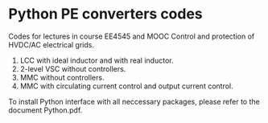 # Python PE converters codes
 Codes for lectures in course EE4545 and MOOC Control and protection of HVDC/AC electrical grids.
 
1) LCC with ideal inductor and with real inductor.
2) 2-level VSC without controllers.
3) MMC without controllers.
4) MMC with circulating current control and output current control.

To install Python interface with all neccessary packages, please refer to the document Python.pdf.
